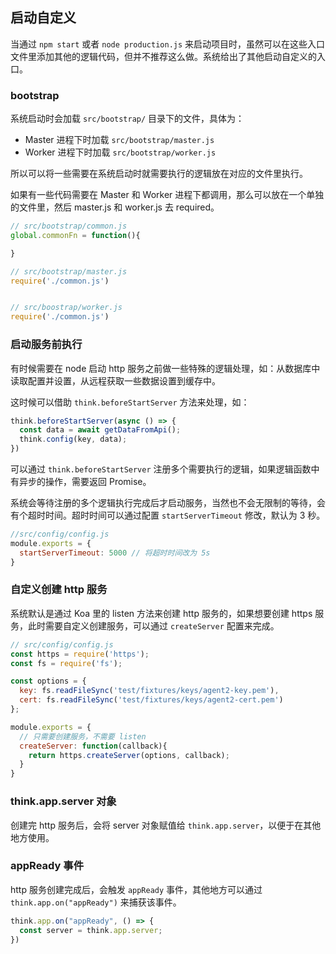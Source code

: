 ## 启动自定义

当通过 `npm start` 或者 `node production.js` 来启动项目时，虽然可以在这些入口文件里添加其他的逻辑代码，但并不推荐这么做。系统给出了其他启动自定义的入口。

### bootstrap

系统启动时会加载 `src/bootstrap/` 目录下的文件，具体为：

* Master 进程下时加载 `src/bootstrap/master.js`
* Worker 进程下时加载 `src/bootstrap/worker.js`

所以可以将一些需要在系统启动时就需要执行的逻辑放在对应的文件里执行。

如果有一些代码需要在 Master 和 Worker 进程下都调用，那么可以放在一个单独的文件里，然后 master.js 和 worker.js 去 required。

```js
// src/bootstrap/common.js
global.commonFn = function(){

}

// src/bootstrap/master.js
require('./common.js')


// src/boostrap/worker.js
require('./common.js')

```

### 启动服务前执行

有时候需要在 node 启动 http 服务之前做一些特殊的逻辑处理，如：从数据库中读取配置并设置，从远程获取一些数据设置到缓存中。

这时候可以借助 `think.beforeStartServer` 方法来处理，如：

```js
think.beforeStartServer(async () => {
  const data = await getDataFromApi();
  think.config(key, data);
})
```
可以通过 `think.beforeStartServer` 注册多个需要执行的逻辑，如果逻辑函数中有异步的操作，需要返回 Promise。

系统会等待注册的多个逻辑执行完成后才启动服务，当然也不会无限制的等待，会有个超时时间。超时时间可以通过配置 `startServerTimeout` 修改，默认为 3 秒。

```js
//src/config/config.js
module.exports = {
  startServerTimeout: 5000 // 将超时时间改为 5s
}
```

### 自定义创建 http 服务

系统默认是通过 Koa 里的 listen 方法来创建 http 服务的，如果想要创建 https 服务，此时需要自定义创建服务，可以通过 `createServer` 配置来完成。

```js
// src/config/config.js
const https = require('https');
const fs = require('fs');

const options = {
  key: fs.readFileSync('test/fixtures/keys/agent2-key.pem'),
  cert: fs.readFileSync('test/fixtures/keys/agent2-cert.pem')
};

module.exports = {
  // 只需要创建服务，不需要 listen
  createServer: function(callback){
    return https.createServer(options, callback);
  }
}
```

### think.app.server 对象

创建完  http 服务后，会将 server 对象赋值给 `think.app.server`，以便于在其他地方使用。

### appReady 事件

http 服务创建完成后，会触发 `appReady` 事件，其他地方可以通过 `think.app.on("appReady")` 来捕获该事件。

```js
think.app.on("appReady", () => {
  const server = think.app.server;
})
```
